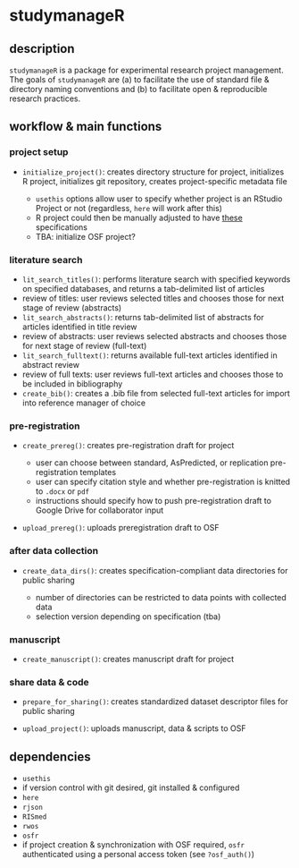 # studymanageR

## description

`studymanageR` is a package for experimental research project management. The goals of `studymanageR` are (a) to facilitate the use of standard file & directory naming conventions and (b) to facilitate open & reproducible research practices.

## workflow & main functions

### project setup

- `initialize_project()`: creates directory structure for project, initializes R project, initializes git repository, creates project-specific metadata file

  - `usethis` options allow user to specify whether project is an RStudio Project or not (regardless, `here` will work after this)
  - R project could then be manually adjusted to have [these](https://www.tidyverse.org/blog/2017/12/workflow-vs-script/) specifications
  - TBA: initialize OSF project?

### literature search

- `lit_search_titles()`: performs literature search with specified keywords on specified databases, and returns a tab-delimited list of articles
- review of titles: user reviews selected titles and chooses those for next stage of review (abstracts)
- `lit_search_abstracts()`: returns tab-delimited list of abstracts for articles identified in title review
- review of abstracts: user reviews selected abstracts and chooses those for next stage of review (full-text)
- `lit_search_fulltext()`: returns available full-text articles identified in abstract review
- review of full texts: user reviews full-text articles and chooses those to be included in bibliography
- `create_bib()`: creates a .bib file from selected full-text articles for import into reference manager of choice

### pre-registration

- `create_prereg()`: creates pre-registration draft for project

  - user can choose between standard, AsPredicted, or replication pre-registration templates
  - user can specify citation style and whether pre-registration is knitted to `.docx` or `pdf`
  - instructions should specify how to push pre-registration draft to Google Drive for collaborator input

- `upload_prereg()`: uploads preregistration draft to OSF

### after data collection

- `create_data_dirs()`: creates specification-compliant data directories for public sharing
  
  - number of directories can be restricted to data points with collected data
  - selection version depending on specification (tba)

### manuscript

- `create_manuscript()`: creates manuscript draft for project

### share data & code

- `prepare_for_sharing()`: creates standardized dataset descriptor files for public sharing

- `upload_project()`: uploads manuscript, data & scripts to OSF

## dependencies

- `usethis`
- if version control with git desired, git installed & configured
- `here`
- `rjson`
- `RISmed`
- `rwos`
- `osfr`
- if project creation & synchronization with OSF required, `osfr` authenticated using a personal access token (see `?osf_auth()`)
